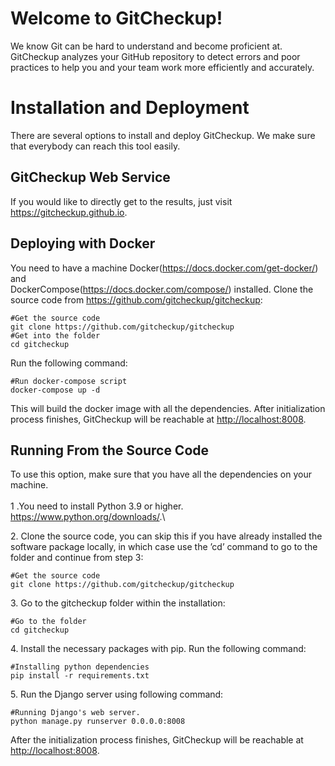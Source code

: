 # Welcome to GitCheckup!

We know Git can be hard to understand and become proficient at. GitCheckup analyzes your GitHub repository to detect errors and poor practices to help you and your team work more efficiently and accurately.


Installation and Deployment
===========================

There are several options to install and deploy GitCheckup. We make sure
that everybody can reach this tool easily.

GitCheckup Web Service
----------------------

If you would like to directly get to the results, just visit
<https://gitcheckup.github.io>.

Deploying with Docker
---------------------

You need to have a machine Docker(<https://docs.docker.com/get-docker/>)
and\
DockerCompose(<https://docs.docker.com/compose/>) installed. Clone the
source code from <https://github.com/gitcheckup/gitcheckup>:

    #Get the source code
    git clone https://github.com/gitcheckup/gitcheckup
    #Get into the folder
    cd gitcheckup

Run the following command:

    #Run docker-compose script
    docker-compose up -d

This will build the docker image with all the dependencies. After
initialization process finishes, GitCheckup will be reachable at
<http://localhost:8008>.

Running From the Source Code
----------------------------

To use this option, make sure that you have all the dependencies on your
machine.\
\
1 .You need to install Python 3.9 or higher.
<https://www.python.org/downloads/>.\

​2. Clone the source code, you can skip this if you have already
installed the software package locally, in which case use the ’cd’
command to go to the folder and continue from step 3:

    #Get the source code
    git clone https://github.com/gitcheckup/gitcheckup

​3. Go to the gitcheckup folder within the installation:

    #Go to the folder
    cd gitcheckup

​4. Install the necessary packages with pip. Run the following command:

    #Installing python dependencies
    pip install -r requirements.txt

​5. Run the Django server using following command:

    #Running Django's web server.
    python manage.py runserver 0.0.0.0:8008

After the initialization process finishes, GitCheckup will be reachable
at <http://localhost:8008>.
